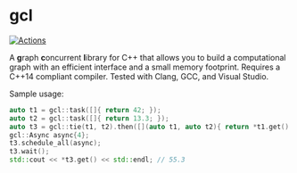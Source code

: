 # gcl

[![Actions](https://github.com/bloomen/gcl/actions/workflows/gcl-tests.yml/badge.svg?branch=master)](https://github.com/bloomen/gcl/actions/workflows/gcl-tests.yml?query=branch%3Amaster)

A **g**raph **c**oncurrent **l**ibrary for C++ that allows you to build a computational
graph with an efficient interface and a small memory footprint.
Requires a C++14 compliant compiler. Tested with Clang, GCC, and Visual Studio.

Sample usage:
```cpp
auto t1 = gcl::task([]{ return 42; });
auto t2 = gcl::task([]{ return 13.3; });
auto t3 = gcl::tie(t1, t2).then([](auto t1, auto t2){ return *t1.get() + *t2.get(); });
gcl::Async async{4};
t3.schedule_all(async);
t3.wait();
std::cout << *t3.get() << std::endl; // 55.3
```
